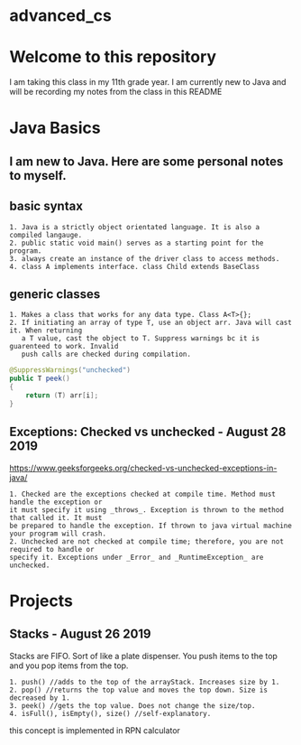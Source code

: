 # advanced_cs
# Welcome to this repository
I am taking this class in my 11th grade year. I am currently new to Java and will be recording my notes from the class in this README


# Java Basics
## I am new to Java. Here are some personal notes to myself.
## basic syntax
	1. Java is a strictly object orientated language. It is also a compiled langauge. 
	2. public static void main() serves as a starting point for the program.
	3. always create an instance of the driver class to access methods. 
	4. class A implements interface. class Child extends BaseClass

## generic classes
	1. Makes a class that works for any data type. Class A<T>{};
	2. If initiating an array of type T, use an object arr. Java will cast it. When returning
	   a T value, cast the object to T. Suppress warnings bc it is guarenteed to work. Invalid
	   push calls are checked during compilation.

```Java
@SuppressWarnings("unchecked")
public T peek()
{
	return (T) arr[i];
}
```

## Exceptions: Checked vs unchecked - August 28 2019
https://www.geeksforgeeks.org/checked-vs-unchecked-exceptions-in-java/

	1. Checked are the exceptions checked at compile time. Method must handle the exception or 
	it must specify it using _throws_. Exception is thrown to the method that called it. It must 
	be prepared to handle the exception. If thrown to java virtual machine your program will crash.
	2. Unchecked are not checked at compile time; therefore, you are not required to handle or 
	specify it. Exceptions under _Error_ and _RuntimeException_ are unchecked.

# Projects
## Stacks - August 26 2019

Stacks are FIFO. Sort of like a plate dispenser. You push items to the top and you pop items from the top. 

	1. push() //adds to the top of the arrayStack. Increases size by 1.
	2. pop() //returns the top value and moves the top down. Size is decreased by 1.
	3. peek() //gets the top value. Does not change the size/top.
	4. isFull(), isEmpty(), size() //self-explanatory.
this concept is implemented in RPN calculator








